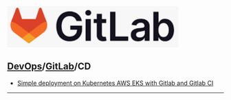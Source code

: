 [![](../resource/GitLab.png)](https://docs.gitlab.com/)
## [DevOps]/[GitLab]/CD


- [Simple deployment on Kubernetes AWS EKS with Gitlab and Gitlab CI](https://myops.medium.com/simple-deployment-on-kubernetes-aws-eks-with-gitlab-and-gitlab-ci-50f846434310)


---
[DevOps]: <../../README.md>
[GitLab]: <../GitLab.md>
